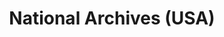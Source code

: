 ---
blog: https://www.archives.gov/social-media/blogs
facebook: http://www.facebook.com/usnationalarchives
git: https://github.com/usnationalarchives
images:
- archives-ar21.svg
- archives-icon.svg
logohandle: archives
sort: national_archives
tags:
- digital_preservation
- usa
title: National Archives (USA)
twitter: https://x.com/USNatArchives
website: https://www.archives.gov/
wikipedia: https://en.wikipedia.org/wiki/National_Archives_and_Records_Administration
---